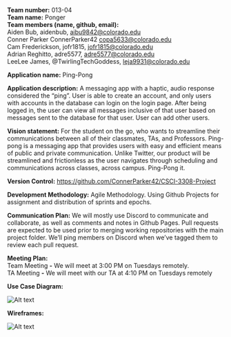 **Team number:** 013-04\
**Team name:** Ponger\
**Team members (name, github, email):** \
Aiden Bub, aidenbub, aibu9842@colorado.edu\
Conner Parker ConnerParker42 copa5633@colorado.edu\
Cam Frederickson, jofr1815, jofr1815@colorado.edu\
Adrian Reghitto, adre5577, adre5577@colorado.edu\
LeeLee James, @TwirlingTechGoddess, leja9931@colorado.edu


**Application name:** Ping-Pong


**Application description:**  A messaging app with a haptic, audio response considered the “ping”.  User is able to create an account, and only users with accounts in the database can login on the login page.  After being logged in, the user can view all messages inclusive of that user based on messages sent to the database for that user.  User can add other users. 


**Vision statement:** For the student on the go, who wants to streamline their communications between all of their classmates, TAs, and Professors.  Ping-pong is a messaging app that provides users with easy and efficient means of public and private communication. Unlike Twitter, our product will be streamlined and frictionless as the user navigates through scheduling and communications across classes, across campus. Ping-Pong it.


**Version Control:** https://github.com/ConnerParker42/CSCI-3308-Project


**Development Methodology:** Agile Methodology. Using Github Projects for assignment and distribution of sprints and epochs.

**Communication Plan:** We will mostly use Discord to communicate and collaborate, as well as comments and notes in Github Pages.  Pull requests are expected to be used prior to merging working repositories with the main project folder.  We’ll ping members on Discord when we’ve tagged them to review each pull request.


**Meeting Plan:**\
Team Meeting **-** We will meet at 3:00 PM on Tuesdays remotely.\
TA Meeting **-** We will meet with our TA at 4:10 PM on Tuesdays remotely


**Use Case Diagram:**

![Alt text](https://github.com/ConnerParker42/CSCI-3308-Project-Group-4/blob/main/Screen%20Shot%202022-10-27%20at%204.02.15%20PM.png)


**Wireframes:**

![Alt text](https://github.com/ConnerParker42/CSCI-3308-Project-Group-4/blob/main/3308Wireframe.png)
